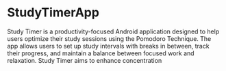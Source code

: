 # StudyTimerApp
Study Timer is a productivity-focused Android application designed to help users optimize their study sessions using the Pomodoro Technique. The app allows users to set up study intervals with breaks in between, track their progress, and maintain a balance between focused work and relaxation. Study Timer aims to enhance concentration
